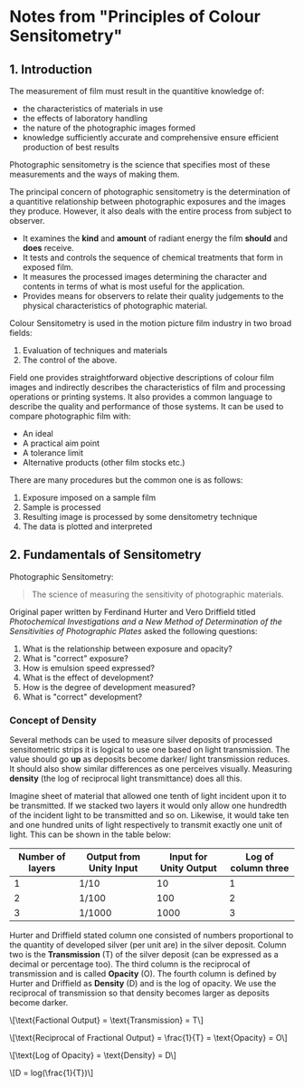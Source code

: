 <script>
MathJax = {
  tex: {
    inlineMath: [['$', '$'], ['\\(', '\\)']]
  }
};
</script>
<script id="MathJax-script" async
  src="https://cdn.jsdelivr.net/npm/mathjax@3/es5/tex-chtml.js">
</script>

# Notes from "Principles of Colour Sensitometry"

## 1. Introduction

The measurement of film must result in the quantitive knowledge of:
- the characteristics of materials in use
- the effects of laboratory handling
- the nature of the photographic images formed
- knowledge sufficiently accurate and comprehensive ensure efficient production 
  of best results

Photographic sensitometry is the science that specifies most of these
measurements and the ways of making them.

The principal concern of photographic sensitometry is the determination of a
quantitive relationship between photographic exposures and the images they
produce. However, it also deals with the entire process from subject to observer. 

- It examines the **kind** and **amount** of radiant energy the film **should**
and **does** receive.
- It tests and controls the sequence of chemical treatments that form in exposed
film.
- It measures the processed images determining the character and contents in
terms of what is most useful for the application.
- Provides means for observers to relate their quality judgements to the
physical characteristics of photographic material.

Colour Sensitometry is used in the motion picture film industry in two broad
fields:
1. Evaluation of techniques and materials
2. The control of the above.

Field one provides straightforward objective descriptions of colour film images
and indirectly describes the characteristics of film and processing operations
or printing systems. It also provides a common language to describe the quality
and performance of those systems. It can be used to compare photographic film
with:

- An ideal
- A practical aim point
- A tolerance limit
- Alternative products (other film stocks etc.)

There are many procedures but the common one is as follows:

1. Exposure imposed on a sample film
2. Sample is processed 
3. Resulting image is processed by some densitometry technique
4. The data is plotted and interpreted


## 2. Fundamentals of Sensitometry

Photographic Sensitometry:
> The science of measuring the sensitivity of photographic materials.

Original paper written by Ferdinand Hurter and Vero Driffield titled
*Photochemical Investigations and a New Method of Determination of the
Sensitivities of Photographic Plates* asked the following questions:

1. What is the relationship between exposure and opacity?
2. What is "correct" exposure?
3. How is emulsion speed expressed?
4. What is the effect of development?
5. How is the degree of development measured?
6. What is "correct" development?

### Concept of Density

Several methods can be used to measure silver deposits of processed
sensitometric strips it is logical to use one based on light transmission. The
value should go **up** as deposits become darker/ light transmission reduces. It
should also show similar differences as one perceives visually. Measuring
**density** (the log of reciprocal light transmittance) does all this.

Imagine sheet of material that allowed one tenth of light incident upon it to be
transmitted. If we stacked two layers it would only allow one hundredth of the
incident light to be transmitted and so on. Likewise, it would take ten and one
hundred units of light respectively to transmit exactly one unit of light. This
can be shown in the table below: 

|Number of layers | Output from Unity Input | Input for Unity Output | Log of column three|
|-----------------|-------------------------|------------------------|--------------------|
| 1               | 1/10                    | 10                     | 1                  |
| 2               | 1/100                   | 100                    | 2                  |
| 3               | 1/1000                  | 1000                   | 3                  |

Hurter and Driffield stated column one consisted of numbers proportional to the
quantity of developed silver (per unit are) in the silver deposit. Column two is
the **Transmission** (T) of the silver deposit (can be expressed as a decimal or
percentage too). The third column is the reciprocal of transmission and is
called **Opacity** (O). The fourth column is defined by Hurter and Driffield as
**Density** (D) and is the log of opacity. We use the reciprocal of transmission
so that density becomes larger as deposits become darker.


\\[\text{Factional Output} = \text{Transmission} = T\\]

\\[\text{Reciprocal of Fractional Output} = \frac{1}{T} = \text{Opacity} = O\\]

\\[\text{Log of Opacity} = \text{Density} = D\\]

\\[D = log(\frac{1}{T})\\]